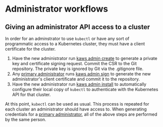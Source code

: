 # Administrator workflows

## Giving an administrator API access to a cluster

In order for an adminstrator to use `kubectl` or have any sort of programmatic access to a Kubernetes cluster, they must have a client certificate for the cluster.

1. Have the new administrator run [kaws admin create](../references/admin.md#create) to generate a private key and certificate signing request. Commit the CSR to the Git repository. The private key is ignored by Git via the .gitignore file.
2. Any [primary administrator](admin.md#primary-administrators) runs [kaws admin sign](../references/admin.md#sign) to generate the new administrator's client certificate and commit it to the repository.
3. Have the new administrator run [kaws admin install](../references/admin.md#install) to automatically configure their local copy of `kubectl` to authenticate with the Kubernetes API for that cluster.

At this point, `kubectl` can be used as usual.
This process is repeated for each cluster an administrator should have access to.
When generating credentials for a [primary administrator](admin.md#primary-administrators), all of the above steps are performed by the same person.
